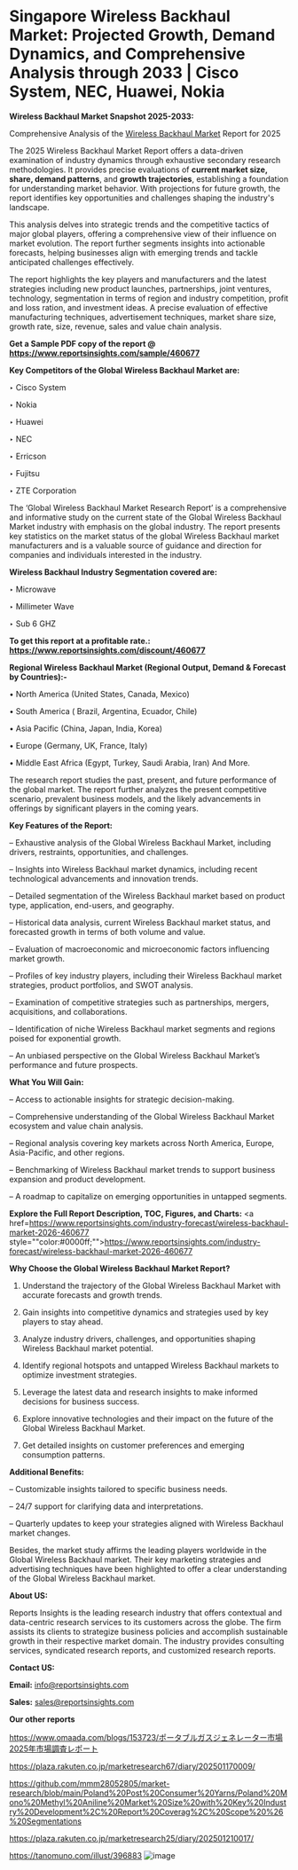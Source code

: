 # Singapore Wireless Backhaul Market: Projected Growth, Demand Dynamics, and Comprehensive Analysis through 2033 | Cisco System, NEC, Huawei, Nokia

<strong>Wireless Backhaul Market Snapshot 2025-2033:</strong>

Comprehensive Analysis of the <a href=https://www.reportsinsights.com/sample/460677>Wireless Backhaul Market</a> Report for 2025

The 2025 Wireless Backhaul Market Report offers a data-driven examination of industry dynamics through exhaustive secondary research methodologies. It provides precise evaluations of <strong>current market size, share, demand patterns</strong>, and <strong>growth trajectories</strong>, establishing a foundation for understanding market behavior. With projections for future growth, the report identifies key opportunities and challenges shaping the industry's landscape.

This analysis delves into strategic trends and the competitive tactics of major global players, offering a comprehensive view of their influence on market evolution. The report further segments insights into actionable forecasts, helping businesses align with emerging trends and tackle anticipated challenges effectively.

The report highlights the key players and manufacturers and the latest strategies including new product launches, partnerships, joint ventures, technology, segmentation in terms of region and industry competition, profit and loss ration, and investment ideas. A precise evaluation of effective manufacturing techniques, advertisement techniques, market share size, growth rate, size, revenue, sales and value chain analysis.

<strong>Get a Sample PDF copy of the report @ <a href=https://www.reportsinsights.com/sample/460677 style=color:#0000ff;>https://www.reportsinsights.com/sample/460677</a></strong>

<strong>Key Competitors of the Global Wireless Backhaul Market are:</strong>

‣ Cisco System

‣ Nokia

‣ Huawei

‣ NEC

‣ Erricson

‣ Fujitsu

‣ ZTE Corporation

The ‘Global Wireless Backhaul Market Research Report’ is a comprehensive and informative study on the current state of the Global Wireless Backhaul Market industry with emphasis on the global industry. The report presents key statistics on the market status of the global Wireless Backhaul market manufacturers and is a valuable source of guidance and direction for companies and individuals interested in the industry.

<strong>Wireless Backhaul Industry Segmentation covered are:</strong>

‣ Microwave

‣ Millimeter Wave

‣ Sub 6 GHZ

<strong>To get this report at a profitable rate.: <a href=https://www.reportsinsights.com/discount/460677 style=color:#0000ff;>https://www.reportsinsights.com/discount/460677</a></strong>

<strong>Regional Wireless Backhaul Market (Regional Output, Demand &amp; Forecast by Countries):-</strong>

• North America (United States, Canada, Mexico)

• South America ( Brazil, Argentina, Ecuador, Chile)

• Asia Pacific (China, Japan, India, Korea)

• Europe (Germany, UK, France, Italy)

• Middle East Africa (Egypt, Turkey, Saudi Arabia, Iran) And More.

The research report studies the past, present, and future performance of the global market. The report further analyzes the present competitive scenario, prevalent business models, and the likely advancements in offerings by significant players in the coming years.

<strong>Key Features of the Report:</strong>

– Exhaustive analysis of the Global Wireless Backhaul Market, including drivers, restraints, opportunities, and challenges.

– Insights into Wireless Backhaul market dynamics, including recent technological advancements and innovation trends.

– Detailed segmentation of the Wireless Backhaul market based on product type, application, end-users, and geography.

– Historical data analysis, current Wireless Backhaul market status, and forecasted growth in terms of both volume and value.

– Evaluation of macroeconomic and microeconomic factors influencing market growth.

– Profiles of key industry players, including their Wireless Backhaul market strategies, product portfolios, and SWOT analysis.

– Examination of competitive strategies such as partnerships, mergers, acquisitions, and collaborations.

– Identification of niche Wireless Backhaul market segments and regions poised for exponential growth.

– An unbiased perspective on the Global Wireless Backhaul Market’s performance and future prospects.

<strong>What You Will Gain:</strong>

– Access to actionable insights for strategic decision-making.

– Comprehensive understanding of the Global Wireless Backhaul Market ecosystem and value chain analysis.

– Regional analysis covering key markets across North America, Europe, Asia-Pacific, and other regions.

– Benchmarking of Wireless Backhaul market trends to support business expansion and product development.

– A roadmap to capitalize on emerging opportunities in untapped segments.

<strong>Explore the Full Report Description, TOC, Figures, and Charts:</strong>
<a href=https://www.reportsinsights.com/industry-forecast/wireless-backhaul-market-2026-460677 style=""color:#0000ff;"">https://www.reportsinsights.com/industry-forecast/wireless-backhaul-market-2026-460677</a>

<strong>Why Choose the Global Wireless Backhaul Market Report?</strong>

1. Understand the trajectory of the Global Wireless Backhaul Market with accurate forecasts and growth trends.

2. Gain insights into competitive dynamics and strategies used by key players to stay ahead.

3. Analyze industry drivers, challenges, and opportunities shaping Wireless Backhaul market potential.

4. Identify regional hotspots and untapped Wireless Backhaul markets to optimize investment strategies.

5. Leverage the latest data and research insights to make informed decisions for business success.

6. Explore innovative technologies and their impact on the future of the Global Wireless Backhaul Market.

7. Get detailed insights on customer preferences and emerging consumption patterns.

<strong>Additional Benefits:</strong>

– Customizable insights tailored to specific business needs.

– 24/7 support for clarifying data and interpretations.

– Quarterly updates to keep your strategies aligned with Wireless Backhaul market changes.

Besides, the market study affirms the leading players worldwide in the Global Wireless Backhaul market. Their key marketing strategies and advertising techniques have been highlighted to offer a clear understanding of the Global Wireless Backhaul market.

<strong><strong>About US</strong>:</strong>

Reports Insights is the leading research industry that offers contextual and data-centric research services to its customers across the globe. The firm assists its clients to strategize business policies and accomplish sustainable growth in their respective market domain. The industry provides consulting services, syndicated research reports, and customized research reports.

<strong>Contact US:</strong>

<p class=><b>Email:</b> <a href=mailto:info@reportsinsights.com>info@reportsinsights.com</a></p>
<p class=><b>Sales:</b> <a href=mailto:sales@reportsinsights.com>sales@reportsinsights.com</a></p>

<strong>Our other reports</strong>

<a href=https://www.omaada.com/blogs/153723/ポータブルガスジェネレーター市場2025年市場調査レポート>https://www.omaada.com/blogs/153723/ポータブルガスジェネレーター市場2025年市場調査レポート</a>

<a href=https://plaza.rakuten.co.jp/marketresearch67/diary/202501170009/>https://plaza.rakuten.co.jp/marketresearch67/diary/202501170009/</a>

<a href=https://github.com/mmm28052805/market-research/blob/main/Poland%20Post%20Consumer%20Yarns/Poland%20Mono%20Methyl%20Aniline%20Market%20Size%20with%20Key%20Industry%20Development%2C%20Report%20Coverag%2C%20Scope%20%26%20Segmentations>https://github.com/mmm28052805/market-research/blob/main/Poland%20Post%20Consumer%20Yarns/Poland%20Mono%20Methyl%20Aniline%20Market%20Size%20with%20Key%20Industry%20Development%2C%20Report%20Coverag%2C%20Scope%20%26%20Segmentations</a>

<a href=https://plaza.rakuten.co.jp/marketresearch25/diary/202501210017/>https://plaza.rakuten.co.jp/marketresearch25/diary/202501210017/</a>

<a href=https://tanomuno.com/illust/396883>https://tanomuno.com/illust/396883</a>
![image](https://github.com/user-attachments/assets/a9f4db0d-35e0-488e-81e7-8e418d6d4675)
